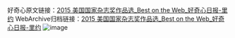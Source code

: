好奇心原文链接：[2015 美国国家杂志奖作品选_Best on the Web_好奇心日报-里约](https://www.qdaily.com/articles/5348.html)
WebArchive归档链接：[2015 美国国家杂志奖作品选_Best on the Web_好奇心日报-里约](http://web.archive.org/web/20190623164612/https://www.qdaily.com/articles/5348.html)
![image](http://ww3.sinaimg.cn/large/007d5XDply1g3wh5idyrij30u02ivgws)